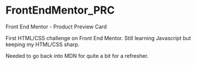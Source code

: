 # FrontEndMentor_PRC
Front End Mentor - Product Preview Card


First HTML/CSS challenge on Front End Mentor. Still learning Javascript but keeping my HTML/CSS sharp.

Needed to go back into MDN for quite a bit for a refresher.
